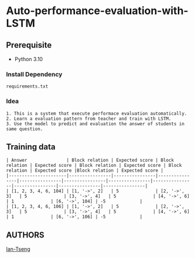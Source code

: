 # Auto-performance-evaluation-with-LSTM


## Prerequisite
- Python 3.10

### Install Dependency
```
requirements.txt
```


### Idea 
```
1. This is a system that execute performace evaluation automatically.
2. Learn a evaluation pattern from teacher and train with LSTM.
3. Use the model to predict and evaluation the answer of students in same question.

```

## Training data
```
| Answer               | Block relation | Expected score | Block relation | Expected score | Block relation | Expected score | Block relation | Expected score |Block relation | Expected score |
|----------------------|----------------|----------------|----------------|----------------|----------------|----------------|----------------|----------------|----------------|----------------|
| [1, 2, 3, 4, 6, 104] | [1, '->', 2]   | 5              | [2, '->', 3]   | 5              | [3, '->', 4]   | 5              | [4, '->', 6]   | 1              | [6, '->', 104] | -5             |
| [1, 2, 3, 4, 6, 106] | [1, '->', 2]   | 5              | [2, '->', 3]   | 5              | [3, '->', 4]   | 5              | [4, '->', 6]   | 1              | [6, '->', 106] | -5             |
```

## AUTHORS
[Ian-Tseng](https://github.com/Ian-Tseng/)
